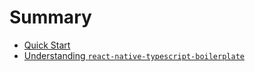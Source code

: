 # Summary​

- [Quick Start](README.md)
- [Understanding `react-native-typescript-boilerplate`](README.md)
